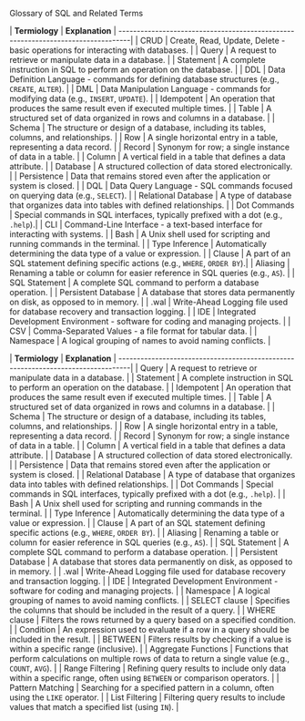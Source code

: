  Glossary of SQL and Related Terms

| **Termiology**       | **Explanation**                                           |
---------------------------------------------------------------------------------|
| CRUD                   | Create, Read, Update, Delete - basic operations for interacting with databases.  |
| Query                  | A request to retrieve or manipulate data in a database.                         |
| Statement              | A complete instruction in SQL to perform an operation on the database.          |
| DDL                   | Data Definition Language - commands for defining database structures (e.g., `CREATE`, `ALTER`). |
| DML                   | Data Manipulation Language - commands for modifying data (e.g., `INSERT`, `UPDATE`). |
| Idempotent            | An operation that produces the same result even if executed multiple times.      |
| Table                 | A structured set of data organized in rows and columns in a database.            |
| Schema                | The structure or design of a database, including its tables, columns, and relationships. |
| Row                   | A single horizontal entry in a table, representing a data record.                |
| Record                | Synonym for row; a single instance of data in a table.                           |
| Column                | A vertical field in a table that defines a data attribute.                       |
| Database              | A structured collection of data stored electronically.                          |
| Persistence           | Data that remains stored even after the application or system is closed.         |
| DQL                   | Data Query Language - SQL commands focused on querying data (e.g., `SELECT`).    |
| Relational Database   | A type of database that organizes data into tables with defined relationships.   |
| Dot Commands          | Special commands in SQL interfaces, typically prefixed with a dot (e.g., `.help`).|
| CLI                   | Command-Line Interface - a text-based interface for interacting with systems.    |
| Bash                  | A Unix shell used for scripting and running commands in the terminal.            |
| Type Inference        | Automatically determining the data type of a value or expression.                |
| Clause                | A part of an SQL statement defining specific actions (e.g., `WHERE`, `ORDER BY`).|
| Aliasing              | Renaming a table or column for easier reference in SQL queries (e.g., `AS`).     |
| SQL Statement         | A complete SQL command to perform a database operation.                          |
| Persistent Database   | A database that stores data permanently on disk, as opposed to in memory.        |
| .wal                  | Write-Ahead Logging file used for database recovery and transaction logging.     |
| IDE                   | Integrated Development Environment - software for coding and managing projects.  |
| CSV                   | Comma-Separated Values - a file format for tabular data.                         |
| Namespace             | A logical grouping of names to avoid naming conflicts. |

| **Termiology**       | **Explanation**                                           |
---------------------------------------------------------------------------------|
| Query                  | A request to retrieve or manipulate data in a database.                         |
| Statement              | A complete instruction in SQL to perform an operation on the database.          |
| Idempotent             | An operation that produces the same result even if executed multiple times.     |
| Table                  | A structured set of data organized in rows and columns in a database.           |
| Schema                 | The structure or design of a database, including its tables, columns, and relationships. |
| Row                    | A single horizontal entry in a table, representing a data record.              |
| Record                 | Synonym for row; a single instance of data in a table.                         |
| Column                 | A vertical field in a table that defines a data attribute.                      |
| Database               | A structured collection of data stored electronically.                          |
| Persistence            | Data that remains stored even after the application or system is closed.        |
| Relational Database    | A type of database that organizes data into tables with defined relationships.  |
| Dot Commands           | Special commands in SQL interfaces, typically prefixed with a dot (e.g., `.help`). |
| Bash                   | A Unix shell used for scripting and running commands in the terminal.           |
| Type Inference         | Automatically determining the data type of a value or expression.               |
| Clause                 | A part of an SQL statement defining specific actions (e.g., `WHERE`, `ORDER BY`). |
| Aliasing               | Renaming a table or column for easier reference in SQL queries (e.g., `AS`).    |
| SQL Statement          | A complete SQL command to perform a database operation.                        |
| Persistent Database    | A database that stores data permanently on disk, as opposed to in memory.       |
| .wal                   | Write-Ahead Logging file used for database recovery and transaction logging.    |
| IDE                    | Integrated Development Environment - software for coding and managing projects. |
| Namespace              | A logical grouping of names to avoid naming conflicts.                         |
| SELECT clause          | Specifies the columns that should be included in the result of a query.        |
| WHERE clause           | Filters the rows returned by a query based on a specified condition.           |
| Condition              | An expression used to evaluate if a row in a query should be included in the result. |
| BETWEEN                | Filters results by checking if a value is within a specific range (inclusive). |
| Aggregate Functions    | Functions that perform calculations on multiple rows of data to return a single value (e.g., `COUNT`, `AVG`). |
| Range Filtering        | Refining query results to include only data within a specific range, often using `BETWEEN` or comparison operators. |
| Pattern Matching       | Searching for a specified pattern in a column, often using the `LIKE` operator. |
| List Filtering         | Filtering query results to include values that match a specified list (using `IN`). |
